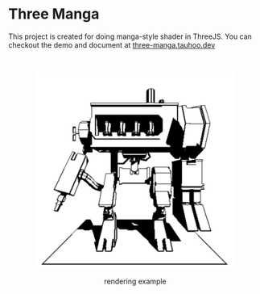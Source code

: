 # Three Manga

This project is created for doing manga-style shader in ThreeJS. You can checkout the demo and document at [three-manga.tauhoo.dev](https://three-manga.tauhoo.dev)

<br>

<p align="center">
  <img src="./demo.png" width="400px"/>
</p>

<p align="center">rendering example</p>
